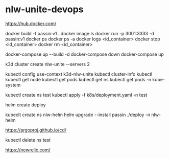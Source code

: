# nlw-unite-devops

https://hub.docker.com/

docker build -t passin:v1 .
docker image ls
docker run -p 3001:3333 -d passin:v1
docker ps
docker ps -a
docker logs <id_container>
docker stop <id_container>
docker rm <id_container>

docker-compose up --build -d
docker-compose down
docker-compose up

k3d cluster create nlw-unite --servers 2

kubectl config use-context k3d-nlw-unite
kubectl cluster-info
kubectl
kubectl get node
kubectl get pods
kubectl get ns
kubectl get pods -n kube-system

kubectl create ns test
kubectl apply -f k8s/deployment.yaml -n test

helm create deploy

kubeclt create ns nlw-helm
helm upgrade --install passin ./deploy -n nlw-helm

https://argoproj.github.io/cd/

kubectl delete ns test

https://newrelic.com/
